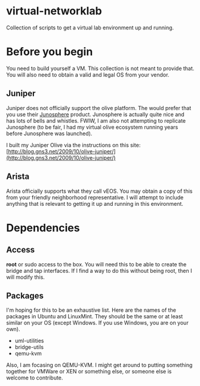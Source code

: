 virtual-networklab
==================

Collection of scripts to get a virtual lab environment up and running.

Before you begin
================
You need to build yourself a VM.  This collection is not meant to provide that.  You will also need to obtain a valid and legal OS from your vendor.

Juniper
-------
Juniper does not officially support the olive platform.  The would prefer that you use their [Junosphere](http://junosphere.net) product.  Junosphere is actually quite nice and has lots of bells and whistles.  FWIW, I am also not attempting to replicate Junosphere (to be fair, I had my virtual olive ecosystem running years before Junosphere was launched).

I built my Juniper Olive via the instructions on this site:
[http://blog.gns3.net/2009/10/olive-juniper/](http://blog.gns3.net/2009/10/olive-juniper/)

Arista
------
Arista officially supports what they call vEOS.  You may obtain a copy of this from your friendly neighborhood representative.  I will attempt to include anything that is relevant to getting it up and running in this environment.

Dependencies
============

Access
------
**root** or sudo access to the box.  You will need this to be able to create the bridge and tap interfaces.  If I find a way to do this without being root, then I will modify this.

Packages
--------
I'm hoping for this to be an exhaustive list.  Here are the names of the packages in Ubuntu and LinuxMint.  They should be the same or at least similar on your OS (except Windows.  If you use Windows, you are on your own).

* uml-utilities
* bridge-utils
* qemu-kvm

Also, I am focasing on QEMU-KVM.  I might get around to putting something together for VMWare or XEN or something else, or someone else is welcome to contribute.
